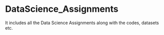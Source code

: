 # DataScience_Assignments
It includes all the Data Science Assignments along with the codes, datasets etc.
